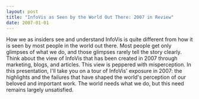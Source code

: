 ```yaml
---
layout: post
title: "InfoVis as Seen by the World Out There: 2007 in Review"
date: 2007-01-01
---
```

How we as insiders see and understand InfoVis is quite different from how it is seen by most people in the world out there. Most people get only glimpses of what we do, and those glimpses rarely tell the story clearly. Think about the view of InfoVis that has been created in 2007 through marketing, blogs, and articles. This view is peppered with misperception. In this presentation, I'll take you on a tour of InfoVis' exposure in 2007: the highlights and the failures that have shaped the world's perception of our beloved and important work. The world needs what we do, but this need remains largely unsatisfied.
